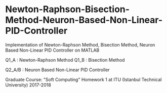 # Newton-Raphson-Bisection-Method-Neuron-Based-Non-Linear-PID-Controller
Implementation of Newton-Raphson Method, Bisection Method, Neuron Based Non-Linear PID Controller on MATLAB

Q1_A : Newton-Raphson Method
Q1_B : Bisection Method

Q2_A/B : Neuron Based Non-Linear PID Controller

Graduate Course: "Soft Computing" Homework 1 at ITU (Istanbul Technical University) 2017-2018
